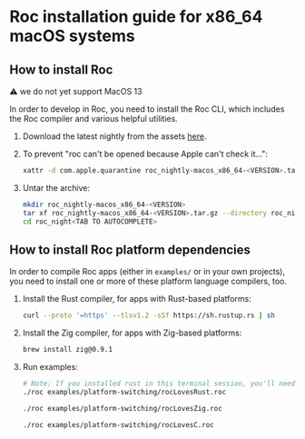 # Roc installation guide for x86_64 macOS systems

## How to install Roc

:warning: we do not yet support MacOS 13

In order to develop in Roc, you need to install the Roc CLI,
which includes the Roc compiler and various helpful utilities.

1. Download the latest nightly from the assets [here](https://github.com/roc-lang/roc/releases).

1. To prevent "roc can't be opened because Apple can't check it...":

    ```sh
    xattr -d com.apple.quarantine roc_nightly-macos_x86_64-<VERSION>.tar.gz
    ```

1. Untar the archive:

    ```sh
    mkdir roc_nightly-macos_x86_64-<VERSION>
    tar xf roc_nightly-macos_x86_64-<VERSION>.tar.gz --directory roc_nightly-macos_x86_64-<VERSION>
    cd roc_night<TAB TO AUTOCOMPLETE>
    ```

## How to install Roc platform dependencies

In order to compile Roc apps (either in `examples/` or in your own projects),
you need to install one or more of these platform language compilers, too.

1. Install the Rust compiler, for apps with Rust-based platforms:

    ```sh
    curl --proto '=https' --tlsv1.2 -sSf https://sh.rustup.rs | sh
    ```

1. Install the Zig compiler, for apps with Zig-based platforms:

    ```sh
    brew install zig@0.9.1
    ```

1. Run examples:

    ```sh
    # Note: If you installed rust in this terminal session, you'll need to open a new one first!
    ./roc examples/platform-switching/rocLovesRust.roc

    ./roc examples/platform-switching/rocLovesZig.roc

    ./roc examples/platform-switching/rocLovesC.roc
    ```
